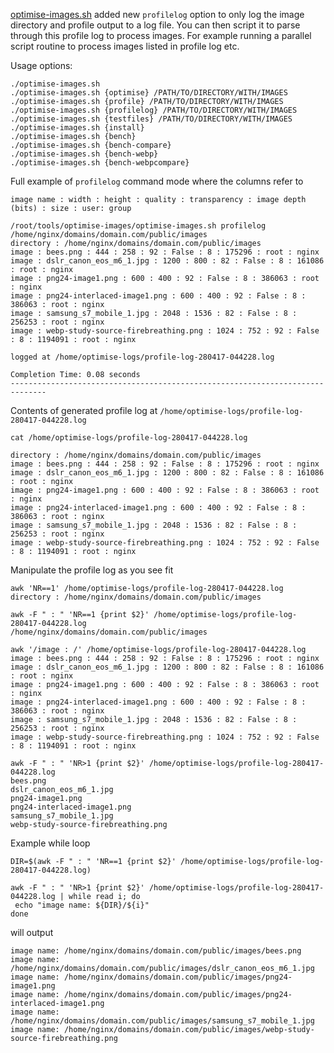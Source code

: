 [optimise-images.sh](https://github.com/centminmod/optimise-images) added new `profilelog` option to only log the image directory and profile output to a log file. You can then script it to parse through this profile log to process images. For example running a parallel script routine to process images listed in profile log etc.

Usage options:

    ./optimise-images.sh 
    ./optimise-images.sh {optimise} /PATH/TO/DIRECTORY/WITH/IMAGES
    ./optimise-images.sh {profile} /PATH/TO/DIRECTORY/WITH/IMAGES
    ./optimise-images.sh {profilelog} /PATH/TO/DIRECTORY/WITH/IMAGES
    ./optimise-images.sh {testfiles} /PATH/TO/DIRECTORY/WITH/IMAGES
    ./optimise-images.sh {install}
    ./optimise-images.sh {bench}
    ./optimise-images.sh {bench-compare}
    ./optimise-images.sh {bench-webp}
    ./optimise-images.sh {bench-webpcompare}

Full example of `profilelog` command mode where the columns refer to

```
image name : width : height : quality : transparency : image depth (bits) : size : user: group
```

    /root/tools/optimise-images/optimise-images.sh profilelog /home/nginx/domains/domain.com/public/images
    directory : /home/nginx/domains/domain.com/public/images
    image : bees.png : 444 : 258 : 92 : False : 8 : 175296 : root : nginx
    image : dslr_canon_eos_m6_1.jpg : 1200 : 800 : 82 : False : 8 : 161086 : root : nginx
    image : png24-image1.png : 600 : 400 : 92 : False : 8 : 386063 : root : nginx
    image : png24-interlaced-image1.png : 600 : 400 : 92 : False : 8 : 386063 : root : nginx
    image : samsung_s7_mobile_1.jpg : 2048 : 1536 : 82 : False : 8 : 256253 : root : nginx
    image : webp-study-source-firebreathing.png : 1024 : 752 : 92 : False : 8 : 1194091 : root : nginx
    
    logged at /home/optimise-logs/profile-log-280417-044228.log

    Completion Time: 0.08 seconds
    ------------------------------------------------------------------------------

Contents of generated profile log at `/home/optimise-logs/profile-log-280417-044228.log`

    cat /home/optimise-logs/profile-log-280417-044228.log

    directory : /home/nginx/domains/domain.com/public/images
    image : bees.png : 444 : 258 : 92 : False : 8 : 175296 : root : nginx
    image : dslr_canon_eos_m6_1.jpg : 1200 : 800 : 82 : False : 8 : 161086 : root : nginx
    image : png24-image1.png : 600 : 400 : 92 : False : 8 : 386063 : root : nginx
    image : png24-interlaced-image1.png : 600 : 400 : 92 : False : 8 : 386063 : root : nginx
    image : samsung_s7_mobile_1.jpg : 2048 : 1536 : 82 : False : 8 : 256253 : root : nginx
    image : webp-study-source-firebreathing.png : 1024 : 752 : 92 : False : 8 : 1194091 : root : nginx

Manipulate the profile log as you see fit

```
awk 'NR==1' /home/optimise-logs/profile-log-280417-044228.log          
directory : /home/nginx/domains/domain.com/public/images
```

```
awk -F " : " 'NR==1 {print $2}' /home/optimise-logs/profile-log-280417-044228.log
/home/nginx/domains/domain.com/public/images
```

```
awk '/image : /' /home/optimise-logs/profile-log-280417-044228.log
image : bees.png : 444 : 258 : 92 : False : 8 : 175296 : root : nginx
image : dslr_canon_eos_m6_1.jpg : 1200 : 800 : 82 : False : 8 : 161086 : root : nginx
image : png24-image1.png : 600 : 400 : 92 : False : 8 : 386063 : root : nginx
image : png24-interlaced-image1.png : 600 : 400 : 92 : False : 8 : 386063 : root : nginx
image : samsung_s7_mobile_1.jpg : 2048 : 1536 : 82 : False : 8 : 256253 : root : nginx
image : webp-study-source-firebreathing.png : 1024 : 752 : 92 : False : 8 : 1194091 : root : nginx
```

```
awk -F " : " 'NR>1 {print $2}' /home/optimise-logs/profile-log-280417-044228.log 
bees.png
dslr_canon_eos_m6_1.jpg
png24-image1.png
png24-interlaced-image1.png
samsung_s7_mobile_1.jpg
webp-study-source-firebreathing.png
```

Example while loop

```
DIR=$(awk -F " : " 'NR==1 {print $2}' /home/optimise-logs/profile-log-280417-044228.log)

awk -F " : " 'NR>1 {print $2}' /home/optimise-logs/profile-log-280417-044228.log | while read i; do
 echo "image name: ${DIR}/${i}"
done
```

will output

```
image name: /home/nginx/domains/domain.com/public/images/bees.png
image name: /home/nginx/domains/domain.com/public/images/dslr_canon_eos_m6_1.jpg
image name: /home/nginx/domains/domain.com/public/images/png24-image1.png
image name: /home/nginx/domains/domain.com/public/images/png24-interlaced-image1.png
image name: /home/nginx/domains/domain.com/public/images/samsung_s7_mobile_1.jpg
image name: /home/nginx/domains/domain.com/public/images/webp-study-source-firebreathing.png
```